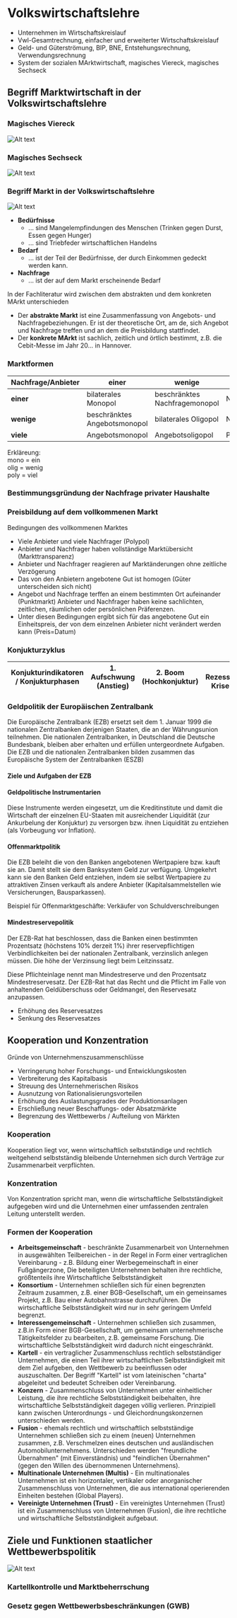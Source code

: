 # Volkswirtschaftslehre
+ Unternehmen im Wirtschaftskreislauf
+ Vwl-Gesamtrechnung, einfacher und erweiterter Wirtschaftskreislauf
+ Geld- und Güterströmung, BIP, BNE, Entstehungsrechnung, Verwendungsrechnung
+ System der sozialen MArktwirtschaft, magisches Viereck, magisches Sechseck

## Begriff Marktwirtschaft in der Volkswirtschaftslehre

### Magisches Viereck
![Alt text](img/magischesViereck.png)
### Magisches Sechseck
![Alt text](img/magischesSechseck.png)

### Begriff Markt in der Volkswirtschaftslehre
![Alt text](img/begriffMarkt.png)
+ **Bedürfnisse**
    + ... sind Mangelempfindungen des Menschen (Trinken gegen   Durst, Essen gegen Hunger)
    + ... sind Triebfeder wirtschaftlichen Handelns
+ **Bedarf**
    + ... ist der Teil der Bedürfnisse, der durch Einkommen gedeckt werden kann.
+ **Nachfrage**
    + ... ist der auf dem Markt erscheinende Bedarf

In der Fachliteratur wird zwischen dem abstrakten und dem konkreten MArkt unterschieden
+ Der **abstrakte Markt** ist eine Zusammenfassung von Angebots- und Nachfragebeziehungen. Er ist der theoretische Ort, am de, sich Angebot und Nachfrage treffen und an dem die Preisbildung stattfindet.
+ Der **konkrete MArkt** ist sachlich, zeitlich und örtlich bestimmt, z.B. die Cebit-Messe im Jahr 20... in Hannover. 


### Marktformen
|Nachfrage/Anbieter|einer|wenige|viele|
|---|---|---|---|
|**einer**|bilaterales Monopol|beschränktes Nachfragemonopol|Nachfragemonopol|
|**wenige**|beschränktes Angebotsmonopol|bilaterales Oligopol|NAchfrageoligopol|
|**viele**|Angebotsmonopol|Angebotsoligopol|Polypol|
Erkläreung:  
mono = ein  
olig = wenig  
poly = viel  

### Bestimmungsgründung der Nachfrage privater Haushalte

### Preisbildung auf dem vollkommenen Markt
Bedingungen des vollkommenen Marktes
+ Viele Anbieter und viele Nachfrager (Polypol)
+ Anbieter und Nachfrager haben vollständige Marktübersicht (Markttransparenz)
+ Anbieter und Nachfrager reagieren auf Marktänderungen ohne zeitliche Verzögerung
+ Das von den Anbietern angebotene Gut ist homogen (Güter unterscheiden sich nicht)
+ Angebot und Nachfrage terffen an einem bestimmten Ort aufeinander (Punktmarkt)
Anbieter und Nachfrager haben keine sachlichten, zeitlichen, räumlichen oder persönlichen Präferenzen.
+ Unter diesen Bedingungen ergibt sich für das angebotene Gut ein Einheitspreis, der von dem einzelnen Anbieter nicht verändert werden kann (Preis=Datum)

### Konjukturzyklus

|Konjukturindikatoren / Konjukturphasen|1. Aufschwung (Anstieg)|2. Boom (Hochkonjuktur)|3. Rezession(Rückgang) Krise(Niedergang)|4. Depression (Talsohle)|
|---|---|---|---|---|

### Geldpolitik der Europäischen Zentralbank
Die Europäische Zentralbank (EZB) ersetzt seit dem 1. Januar 1999 die nationalen Zentralbanken derjenigen Staaten, die an der Währungsunion teilnehmen. Die nationalen Zentralbanken, in Deutschland die Deutsche Bundesbank, bleiben aber erhalten und erfüllen untergeordnete Aufgaben. Die EZB und die nationalen Zentralbanken bilden zusammen das Europäische System der Zentralbanken (ESZB) 
#### Ziele und Aufgaben der EZB



#### Geldpolitische Instrumentarien
Diese Instrumente werden eingesetzt, um die Kreditinstitute und damit die Wirtschaft der einzelnen EU-Staaten mit ausreichender Liquidität (zur Ankurbelung der Konjuktur) zu versorgen bzw. ihnen Liquidität zu entziehen (als Vorbeugung vor Inflation).

#### Offenmarktpolitik
Die EZB beleiht die von den Banken angebotenen Wertpapiere bzw. kauft sie an. Damit stellt sie dem Banksystem Geld zur verfügung. Umgekehrt kann sie den Banken Geld entziehen, indem sie selbst Wertpapiere zu attraktiven Zinsen verkauft als andere Anbieter (Kapitalsammelstellen wie Versicherungen, Bausparkassen).

Beispiel für Offenmarktgeschäfte: Verkäufer von Schuldverschreibungen

#### Mindestreservepolitik
Der EZB-Rat hat beschlossen, dass die Banken einen bestimmten Prozentsatz (höchstens 10% derzeit 1%) ihrer reservepflichtigen Verbindlichkeiten bei der nationalen Zentralbank, verzinslich anlegen müssen. Die höhe der Verzinsung liegt beim Leitzinssatz. 

Diese Pflichteinlage nennt man Mindestreserve und den Prozentsatz Mindestreservesatz. Der EZB-Rat hat das Recht und die Pflicht im Falle von anhaltenden Geldüberschuss oder Geldmangel, den Reservesatz anzupassen.
+ Erhöhung des Reservesatzes
+ Senkung des Reservesatzes

## Kooperation und Konzentration
Gründe von Unternehmenszusammenschlüsse
+ Verringerung hoher Forschungs- und Entwicklungskosten
+ Verbreiterung des Kapitalbasis
+ Streuung des Unternehmerischen Risikos
+ Ausnutzung von Rationalisierungsvorteilen
+ Erhöhung des Auslastungsgrades der Produktionsanlagen
+ Erschließung neuer Beschaffungs- oder Absatzmärkte
+ Begrenzung des Wettbewerbs / Aufteilung von Märkten

### Kooperation
Kooperation liegt vor, wenn wirtschaftlich selbstständige und rechtlich weitgehend selbstständig bleibende Unternehmen sich durch Verträge zur Zusammenarbeit verpflichten.

### Konzentration
Von Konzentration spricht man, wenn die wirtschaftliche Selbstständigkeit aufgegeben wird und die Unternehmen einer umfassenden zentralen Leitung unterstellt werden.

### Formen der Kooperation
+ **Arbeitsgemeinschaft** - beschränkte Zusammenarbeit von Unternehmen in ausgewählten Teilbereichen - in der Regel in Form einer vertraglichen Vereinbarung - z.B. Bildung einer Werbegemeinschaft in einer Fußgängerzone, Die beteiligten Unternehmen behalten ihre rechtliche, größtenteils ihre Wirtschaftliche Selbstständigkeit
+ **Konsortium** - Unternehmen schließen sich für einen begrenzten Zeitraum zusammen, z.B. einer BGB-Gesellschaft, um ein gemeinsames Projekt, z.B. Bau einer Autobahnstrasse durchzuführen. Die wirtschaftliche Selbstständigkeit wird nur in sehr geringem Umfeld begrenzt.
+ **Interessengemeinschaft** - Unternehmen schließen sich zusammen, z.B.in Form einer BGB-Gesellschaft, um gemeinsam unternehmerische Tätigkeitsfelder zu bearbeiten, z.B. gemeinsame Forschung. Die wirtschaftliche Selbstständigkeit wird dadurch nicht eingeschränkt.
+ **Kartell** - ein vertraglicher Zusammenschluss rechtlich selbstständiger Unternehmen, die einen Teil ihrer wirtschaftlichen Selbstständigkeit mit dem Ziel aufgeben, den Wettbewerb zu beeinflussen oder auszuschalten. Der Begriff "Kartell" ist vom lateinischen "charta" abgeleitet und bedeutet Schreiben oder Vereinbarung. 
+ **Konzern** - Zusammenschluss von Unternehmen unter einheitlicher Leistung, die ihre rechtliche Selbstständigkeit beibehalten, ihre wirtschaftliche Selbstständigkeit dagegen völlig verlieren. Prinzipiell kann zwischen Unterordnungs - und Gleichordnungskonzernen unterschieden werden.
+ **Fusion** - ehemals rechtlich und wirtschaftlich selbstständige Unternehmen schließen sich zu einem (neuen) Unternehmen zusammen, z.B. Verschmelzen eines deutschen und ausländischen Automobilunternehmens. Unterschieden werden "freundliche Übernahmen" (mit Einverständnis) und "feindlichen Übernahmen" (gegen den Willen des übernommenen Unternehmens).
+  **Multinationale Unternehmen (Multis)** - Ein multinationales Unternehmen ist ein horizontaler, vertikaler oder anorganischer Zusammenschluss von Unternehmen, die aus international operierenden Einheiten bestehen (Global Players).
+ **Vereinigte Unternehmen (Trust)** -  Ein vereinigtes Unternehmen (Trust) ist ein Zusammenschluss von Unternehmen (Fusion), die ihre rechtliche und wirtschaftliche Selbstständigkeit aufgebaut.

## Ziele und Funktionen staatlicher Wettbewerbspolitik
![Alt text](img/wettbewerb.png)

### Kartellkontrolle und Marktbeherrschung

### Gesetz gegen Wettbewerbsbeschränkungen (GWB)
